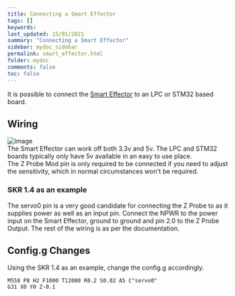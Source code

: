 ```yaml
---
title: Connecting a Smart Effector
tags: []
keywords: 
last_updated: 15/01/2021
summary: "Connecting a Smart Effector"
sidebar: mydoc_sidebar
permalink: smart_effector.html
folder: mydoc
comments: false
toc: false
---
```


It is possible to connect the [Smart Effector](https://docs.duet3d.com/en/Duet3D_hardware/Accessories/Smart_Effector) to an LPC or STM32 based board.

## Wiring

![image](https://d17kynu4zpq5hy.cloudfront.net/igi/duet3d/iF3XhAWQZk6IZFkH.large)  
The Smart Effector can work off both 3.3v and 5v. The LPC and STM32 boards typically only have 5v available in an easy to use place.  
The Z Probe Mod pin is only required to be connected if you need to adjust the sensitivity, which in normal circumstances won't be required.

### SKR 1.4 as an example

The servo0 pin is a very good candidate for connecting the Z Probe to as it supplies power as well as an input pin.
Connect the NPWR to the power input on the Smart Effector, ground to ground and pin 2.0 to the Z Probe Output.
The rest of the wiring is as per the documentation.

## Config.g Changes

Using the SKR 1.4 as an example, change the config.g accordingly.  
```
M558 P8 H2 F1000 T12000 R0.2 S0.02 A5 C"servo0"
G31 X0 Y0 Z-0.1
```